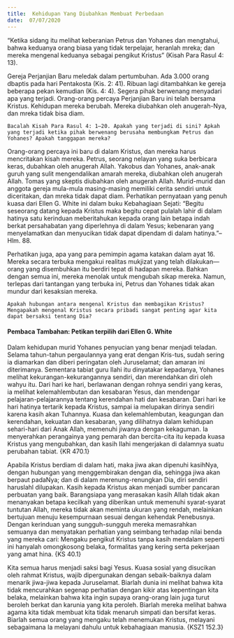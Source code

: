 ```yaml
---
title:  Kehidupan Yang Diubahkan Membuat Perbedaan
date:  07/07/2020
---
```


“Ketika sidang itu melihat keberanian Petrus dan Yohanes dan mengtahui, bahwa keduanya orang biasa yang tidak terpelajar, heranlah mreka; dan mereka mengenal keduanya sebagai pengikut Kristus” (Kisah Para Rasul 4: 13).

Gereja Perjanjian Baru meledak dalam pertumbuhan. Ada 3.000 orang dbaptis pada hari Pentakosta (Kis. 2: 41). Ribuan lagi ditambahkan ke gereja beberapa pekan kemudian (Kis. 4: 4). Segera pihak berwenang menyadari apa yang terjadi. Orang-orang percaya Perjanjian Baru ini telah bersama Kristus. Kehidupan mereka berubah. Mereka diubahkan oleh anugerah-Nya, dan mreka tidak bisa diam.

`Bacalah Kisah Para Rasul 4: 1–20. Apakah yang terjadi di sini? Apkah yang terjadi ketika pihak berwenang berusaha membungkam Petrus dan Yohanes? Apakah tanggapan mereka?`

Orang-orang percaya ini baru di dalam Kristus, dan mereka harus mencritakan kisah mereka. Petrus, seorang nelayan yang suka berbicara keras, dubahkan oleh anugerah Allah. Yakobus dan Yohanes, anak-anak guruh yang sulit mengendalikan amarah mereka, diubahkan oleh anugerah Allah. Tomas yang skeptis diubahkan oleh anugerah Allah. Murid-murid dan anggota gereja mula-mula masing-masing memiliki cerita sendiri untuk diceritakan, dan mreka tidak dapat diam. Perhatikan pernyataan yang penuh kuasa dari Ellen G. White ini dalam buku Kebahagiaan Sejati: “Begitu seseorang datang kepada Kristus maka begitu cepat pulalah lahir di dalam hatinya satu kerinduan meberitahukan kepada orang lain betapa indah berkat persahabatan yang diperlehnya di dalam Yesus; kebenaran yang menyelamatkan dan menyucikan tidak dapat dipendam di dalam hatinya.”–Hlm. 88.

Perhatikan juga, apa yang para pemimpin agama katakan dalam ayat 16. Mereka secara terbuka mengakui realitas mukjizat yang telah dilakukan— orang yang disembuhkan itu berdiri tepat di hadapan mereka. Bahkan dengan semua ini, mereka menolak untuk mengubah sikap mereka. Namun, terlepas dari tantangan yang terbuka ini, Petrus dan Yohanes tidak akan mundur dari kesaksian mereka.

`Apakah hubungan antara mengenal Kristus dan membagikan Kristus? Mengapakah mengenal Kristus secara pribadi sangat penting agar kita dapat bersaksi tentang Dia?`

#### Pembaca Tambahan: Petikan terpilih dari Ellen G. White

Dalam kehidupan murid Yohanes penyucian yang benar menjadi teladan. Selama tahun-tahun pergaulannya yang erat dengan Kris-tus, sudah sering ia diamarkan dan diberi peringatan oleh Juruselamat; dan amaran ini diterimanya. Sementara tabiat guru Ilahi itu dinyatakar kepadanya, Yohanes melihat kekurangan-kekurangannya sendiri, dan merendahkan diri oleh wahyu itu. Dari hari ke hari, berlawanan dengan rohnya sendiri yang keras, ia melihat kelemahlembutan dan kesabaran Yesus, dan mendengar pelajaran-pelajarannya tentang kerendahan hati dan kesabaran. Dari hari ke hari hatinya tertarik kepada Kristus, sampai ia melupakan dirinya sendiri karena kasih akan Tuhannya. Kuasa dan kelemahlembutan, keagungan dan kerendahan, kekuatan dan kesabaran, yang dilihatnya dalam kehidupan sehari-hari dari Anak Allah, memenuhi jiwanya dengan kekaguman. Ia menyerahkan perangainya yang pemarah dan bercita-cita itu kepada kuasa Kristus yang mengubahkan, dan kasih Ilahi mengerjakan di dalamnya suatu perubahan tabiat. {KR 470.1}

Apabila Kristus berdiam di dalam hati, maka jiwa akan dipenuhi kasihNya, dengan hubungan yang menggembirakan dengan dia, sehingga jiwa akan berpaut padaNya; dan di dalam merenung-renungkan Dia, diri sendiri haruslahl dilupakan. Kasih kepada Kristus akan menjadi sumber pancaran perbuatan yang baik. Barangsiapa yang merasakan kasih Allah tidak akan menanyakan betapa kecilkah yang diberikan untuk memenuhi syarat-syarat tuntutan Allah, mereka tidak akan meminta ukuran yang rendah, melainkan bertujuan menuju kesempurnaan sesuai dengan kehendak Penebusnya. Dengan kerinduan yang sungguh-sungguh mereka memasrahkan semuanya dan menyatakan perhatian yang seimbang terhadap nilai benda yang mereka cari: Mengaku pengikut Kristus tanpa kasih mendalam seperti ini hanyalah omongkosong belaka, formalitas yang kering serta pekerjaan yang amat hina. {KS 40.1}

Kita semua harus menjadi saksi bagi Yesus. Kuasa sosial yang disucikan oleh rahmat Kristus, wajib dipergunakan dengan sebaik-baiknya dalam menarik jiwa-jiwa kepada Juruselamat. Biarlah dunia ini melihat bahwa kita tidak mencurahkan segenap perhatian dengan kikir atas kepentingan kita belaka, melainkan bahwa kita ingin supaya orang-orang lain juga turut beroleh berkat dan karunia yang kita peroleh. Biarlah mereka melihat bahwa agama kita tidak membuat kita tidak menaruh simpati dan bersifat keras. Biarlah semua orang yang mengaku telah menemukan Kristus, melayani sebagaimana Ia melayani dahulu untuk kebahagiaan manusia. {KSZ1 152.3}